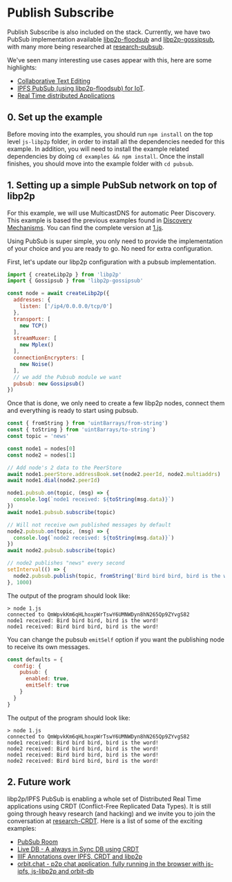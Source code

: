 # Publish Subscribe

Publish Subscribe is also included on the stack. Currently, we have two PubSub implementation available [libp2p-floodsub](https://github.com/libp2p/js-libp2p-floodsub) and [libp2p-gossipsub](https://github.com/ChainSafe/js-libp2p-gossipsub), with many more being researched at [research-pubsub](https://github.com/libp2p/research-pubsub).

We've seen many interesting use cases appear with this, here are some highlights:

- [Collaborative Text Editing](https://www.youtube.com/watch?v=-kdx8rJd8rQ)
- [IPFS PubSub (using libp2p-floodsub) for IoT](https://www.youtube.com/watch?v=qLpM5pBDGiE).
- [Real Time distributed Applications](https://www.youtube.com/watch?v=vQrbxyDPSXg)

## 0. Set up the example

Before moving into the examples, you should run `npm install` on the top level `js-libp2p` folder, in order to install all the dependencies needed for this example. In addition, you will need to install the example related dependencies by doing `cd examples && npm install`. Once the install finishes, you should move into the example folder with `cd pubsub`.

## 1. Setting up a simple PubSub network on top of libp2p

For this example, we will use MulticastDNS for automatic Peer Discovery. This example is based the previous examples found in [Discovery Mechanisms](../discovery-mechanisms). You can find the complete version at [1.js](./1.js).

Using PubSub is super simple, you only need to provide the implementation of your choice and you are ready to go. No need for extra configuration.

First, let's update our libp2p configuration with a pubsub implementation.

```JavaScript
import { createLibp2p } from 'libp2p'
import { Gossipsub } from 'libp2p-gossipsub'

const node = await createLibp2p({
  addresses: {
    listen: ['/ip4/0.0.0.0/tcp/0']
  },
  transport: [
    new TCP()
  ],
  streamMuxer: [
    new Mplex()
  ],
  connectionEncrypters: [
    new Noise()
  ],
  // we add the Pubsub module we want
  pubsub: new Gossipsub()
})
```

Once that is done, we only need to create a few libp2p nodes, connect them and everything is ready to start using pubsub.

```JavaScript
const { fromString } from 'uint8arrays/from-string')
const { toString } from 'uint8arrays/to-string')
const topic = 'news'

const node1 = nodes[0]
const node2 = nodes[1]

// Add node's 2 data to the PeerStore
await node1.peerStore.addressBook.set(node2.peerId, node2.multiaddrs)
await node1.dial(node2.peerId)

node1.pubsub.on(topic, (msg) => {
  console.log(`node1 received: ${toString(msg.data)}`)
})
await node1.pubsub.subscribe(topic)

// Will not receive own published messages by default
node2.pubsub.on(topic, (msg) => {
  console.log(`node2 received: ${toString(msg.data)}`)
})
await node2.pubsub.subscribe(topic)

// node2 publishes "news" every second
setInterval(() => {
  node2.pubsub.publish(topic, fromString('Bird bird bird, bird is the word!'))
}, 1000)
```

The output of the program should look like:

```
> node 1.js
connected to QmWpvkKm6qHLhoxpWrTswY6UMNWDyn8hN265Qp9ZYvgS82
node1 received: Bird bird bird, bird is the word!
node1 received: Bird bird bird, bird is the word!
```

You can change the pubsub `emitSelf` option if you want the publishing node to receive its own messages.

```JavaScript
const defaults = {
  config: {
    pubsub: {
      enabled: true,
      emitSelf: true
    }
  }
}
```

The output of the program should look like:

```
> node 1.js
connected to QmWpvkKm6qHLhoxpWrTswY6UMNWDyn8hN265Qp9ZYvgS82
node1 received: Bird bird bird, bird is the word!
node2 received: Bird bird bird, bird is the word!
node1 received: Bird bird bird, bird is the word!
node2 received: Bird bird bird, bird is the word!
```

## 2. Future work

libp2p/IPFS PubSub is enabling a whole set of Distributed Real Time applications using CRDT (Conflict-Free Replicated Data Types). It is still going through heavy research (and hacking) and we invite you to join the conversation at [research-CRDT](https://github.com/ipfs/research-CRDT). Here is a list of some of the exciting examples:

- [PubSub Room](https://github.com/ipfs-labs/ipfs-pubsub-room)
- [Live DB - A always in Sync DB using CRDT](https://github.com/ipfs-labs/ipfs-live-db)
- [IIIF Annotations over IPFS, CRDT and libp2p](https://www.youtube.com/watch?v=hmAniA6g9D0&feature=youtu.be&t=10m40s)
- [orbit.chat - p2p chat application, fully running in the browser with js-ipfs, js-libp2p and orbit-db](http://orbit.chat/)
